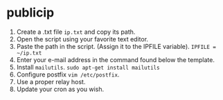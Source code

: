 # publicip

1. Create a .txt file `ip.txt` and copy its path.
2. Open the script using your favorite text editor.
3. Paste the path in the script. (Assign it to the IPFILE variable). `IPFILE = ~/ip.txt`
4. Enter your e-mail address in the command found below the template.
5. Install `mailutils`. `sudo apt-get install mailutils`
6. Configure postfix `vim /etc/postfix`.
7. Use a proper relay host.
8. Update your cron as you wish.
